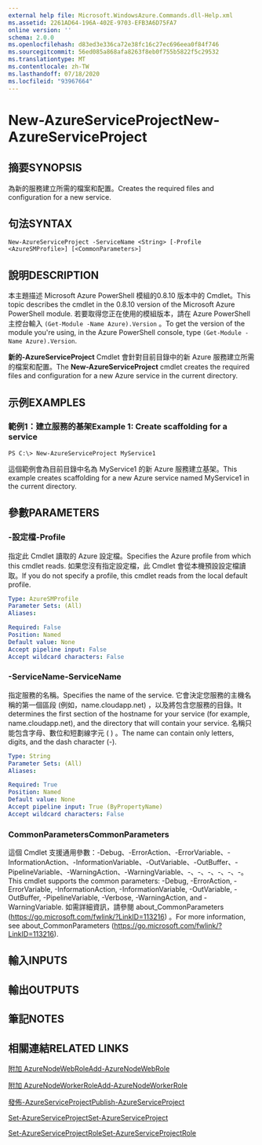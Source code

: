 ```yaml
---
external help file: Microsoft.WindowsAzure.Commands.dll-Help.xml
ms.assetid: 2261AD64-196A-402E-9703-EFB3A6D75FA7
online version: ''
schema: 2.0.0
ms.openlocfilehash: d83ed3e336ca72e38fc16c27ec696eea0f84f746
ms.sourcegitcommit: 56ed085a868afa8263f8eb0f755b5822f5c29532
ms.translationtype: MT
ms.contentlocale: zh-TW
ms.lasthandoff: 07/18/2020
ms.locfileid: "93967664"
---
```

# <span data-ttu-id="47378-101">New-AzureServiceProject</span><span class="sxs-lookup"><span data-stu-id="47378-101">New-AzureServiceProject</span></span>

## <span data-ttu-id="47378-102">摘要</span><span class="sxs-lookup"><span data-stu-id="47378-102">SYNOPSIS</span></span>
<span data-ttu-id="47378-103">為新的服務建立所需的檔案和配置。</span><span class="sxs-lookup"><span data-stu-id="47378-103">Creates the required files and configuration for a new service.</span></span>

## <span data-ttu-id="47378-104">句法</span><span class="sxs-lookup"><span data-stu-id="47378-104">SYNTAX</span></span>

```
New-AzureServiceProject -ServiceName <String> [-Profile <AzureSMProfile>] [<CommonParameters>]
```

## <span data-ttu-id="47378-105">說明</span><span class="sxs-lookup"><span data-stu-id="47378-105">DESCRIPTION</span></span>
<span data-ttu-id="47378-106">本主題描述 Microsoft Azure PowerShell 模組的0.8.10 版本中的 Cmdlet。</span><span class="sxs-lookup"><span data-stu-id="47378-106">This topic describes the cmdlet in the 0.8.10 version of the Microsoft Azure PowerShell module.</span></span>
<span data-ttu-id="47378-107">若要取得您正在使用的模組版本，請在 Azure PowerShell 主控台輸入 `(Get-Module -Name Azure).Version` 。</span><span class="sxs-lookup"><span data-stu-id="47378-107">To get the version of the module you're using, in the Azure PowerShell console, type `(Get-Module -Name Azure).Version`.</span></span>

<span data-ttu-id="47378-108">**新的-AzureServiceProject** Cmdlet 會針對目前目錄中的新 Azure 服務建立所需的檔案和配置。</span><span class="sxs-lookup"><span data-stu-id="47378-108">The **New-AzureServiceProject** cmdlet creates the required files and configuration for a new Azure service in the current directory.</span></span>

## <span data-ttu-id="47378-109">示例</span><span class="sxs-lookup"><span data-stu-id="47378-109">EXAMPLES</span></span>

### <span data-ttu-id="47378-110">範例1：建立服務的基架</span><span class="sxs-lookup"><span data-stu-id="47378-110">Example 1: Create scaffolding for a service</span></span>
```
PS C:\> New-AzureServiceProject MyService1
```

<span data-ttu-id="47378-111">這個範例會為目前目錄中名為 MyService1 的新 Azure 服務建立基架。</span><span class="sxs-lookup"><span data-stu-id="47378-111">This example creates scaffolding for a new Azure service named MyService1 in the current directory.</span></span>

## <span data-ttu-id="47378-112">參數</span><span class="sxs-lookup"><span data-stu-id="47378-112">PARAMETERS</span></span>

### <span data-ttu-id="47378-113">-設定檔</span><span class="sxs-lookup"><span data-stu-id="47378-113">-Profile</span></span>
<span data-ttu-id="47378-114">指定此 Cmdlet 讀取的 Azure 設定檔。</span><span class="sxs-lookup"><span data-stu-id="47378-114">Specifies the Azure profile from which this cmdlet reads.</span></span>
<span data-ttu-id="47378-115">如果您沒有指定設定檔，此 Cmdlet 會從本機預設設定檔讀取。</span><span class="sxs-lookup"><span data-stu-id="47378-115">If you do not specify a profile, this cmdlet reads from the local default profile.</span></span>

```yaml
Type: AzureSMProfile
Parameter Sets: (All)
Aliases: 

Required: False
Position: Named
Default value: None
Accept pipeline input: False
Accept wildcard characters: False
```

### <span data-ttu-id="47378-116">-ServiceName</span><span class="sxs-lookup"><span data-stu-id="47378-116">-ServiceName</span></span>
<span data-ttu-id="47378-117">指定服務的名稱。</span><span class="sxs-lookup"><span data-stu-id="47378-117">Specifies the name of the service.</span></span>
<span data-ttu-id="47378-118">它會決定您服務的主機名稱的第一個區段 (例如，name.cloudapp.net) ，以及將包含您服務的目錄。</span><span class="sxs-lookup"><span data-stu-id="47378-118">It determines the first section of the hostname for your service (for example, name.cloudapp.net), and the directory that will contain your service.</span></span>
<span data-ttu-id="47378-119">名稱只能包含字母、數位和短劃線字元 ( ) 。</span><span class="sxs-lookup"><span data-stu-id="47378-119">The name can contain only letters, digits, and the dash character (-).</span></span>

```yaml
Type: String
Parameter Sets: (All)
Aliases: 

Required: True
Position: Named
Default value: None
Accept pipeline input: True (ByPropertyName)
Accept wildcard characters: False
```

### <span data-ttu-id="47378-120">CommonParameters</span><span class="sxs-lookup"><span data-stu-id="47378-120">CommonParameters</span></span>
<span data-ttu-id="47378-121">這個 Cmdlet 支援通用參數：-Debug、-ErrorAction、-ErrorVariable、-InformationAction、-InformationVariable、-OutVariable、-OutBuffer、-PipelineVariable、-WarningAction、-WarningVariable、-、-、-、-、-、-。</span><span class="sxs-lookup"><span data-stu-id="47378-121">This cmdlet supports the common parameters: -Debug, -ErrorAction, -ErrorVariable, -InformationAction, -InformationVariable, -OutVariable, -OutBuffer, -PipelineVariable, -Verbose, -WarningAction, and -WarningVariable.</span></span> <span data-ttu-id="47378-122">如需詳細資訊，請參閱 about_CommonParameters (https://go.microsoft.com/fwlink/?LinkID=113216) 。</span><span class="sxs-lookup"><span data-stu-id="47378-122">For more information, see about_CommonParameters (https://go.microsoft.com/fwlink/?LinkID=113216).</span></span>

## <span data-ttu-id="47378-123">輸入</span><span class="sxs-lookup"><span data-stu-id="47378-123">INPUTS</span></span>

## <span data-ttu-id="47378-124">輸出</span><span class="sxs-lookup"><span data-stu-id="47378-124">OUTPUTS</span></span>

## <span data-ttu-id="47378-125">筆記</span><span class="sxs-lookup"><span data-stu-id="47378-125">NOTES</span></span>

## <span data-ttu-id="47378-126">相關連結</span><span class="sxs-lookup"><span data-stu-id="47378-126">RELATED LINKS</span></span>

[<span data-ttu-id="47378-127">附加 AzureNodeWebRole</span><span class="sxs-lookup"><span data-stu-id="47378-127">Add-AzureNodeWebRole</span></span>](./Add-AzureNodeWebRole.md)

[<span data-ttu-id="47378-128">附加 AzureNodeWorkerRole</span><span class="sxs-lookup"><span data-stu-id="47378-128">Add-AzureNodeWorkerRole</span></span>](./Add-AzureNodeWorkerRole.md)

[<span data-ttu-id="47378-129">發佈-AzureServiceProject</span><span class="sxs-lookup"><span data-stu-id="47378-129">Publish-AzureServiceProject</span></span>](./Publish-AzureServiceProject.md)

[<span data-ttu-id="47378-130">Set-AzureServiceProject</span><span class="sxs-lookup"><span data-stu-id="47378-130">Set-AzureServiceProject</span></span>](./Set-AzureServiceProject.md)

[<span data-ttu-id="47378-131">Set-AzureServiceProjectRole</span><span class="sxs-lookup"><span data-stu-id="47378-131">Set-AzureServiceProjectRole</span></span>](./Set-AzureServiceProjectRole.md)


